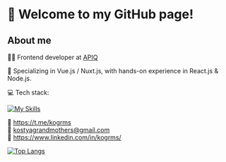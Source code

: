 # 👋 Welcome to my GitHub page!
## About me
👨‍💻 Frontend developer at [APIQ](https://apiq.live/)

🌱 Specializing in Vue.js / Nuxt.js, with hands-on experience in React.js & Node.js.

💻 Tech stack:

[![My Skills](https://skillicons.dev/icons?i=vue,nuxt,ts,js,react,nodejs,express,mongodb,tailwind,sass,html,css,webpack,git,figma)](https://skillicons.dev)

📱 https://t.me/kogrms  
📧 kostyagrandmothers@gmail.com  
💼 https://www.linkedin.com/in/kogrms/

[![Top Langs](https://github-readme-stats.vercel.app/api/top-langs/?username=kogrms&layout=compact&theme=vue-dark)](https://github.com/kogrms/github-readme-stats)
